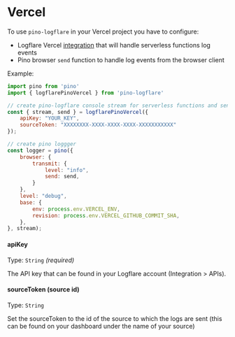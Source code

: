 # Vercel

To use `pino-logflare` in your Vercel project you have to configure:

* Logflare Vercel [integration](https://vercel.com/integrations/logflare) that will handle serverless functions log events
* Pino browser `send` function to handle log events from the browser client

Example:

```js
import pino from 'pino'
import { logflarePinoVercel } from 'pino-logflare'

// create pino-logflare console stream for serverless functions and send function for browser logs
const { stream, send } = logflarePinoVercel({
    apiKey: "YOUR_KEY",
    sourceToken: "XXXXXXXX-XXXX-XXXX-XXXX-XXXXXXXXXXX"
});

// create pino loggger
const logger = pino({
    browser: {
        transmit: {
            level: "info",
            send: send,
        }
    },
    level: "debug",
    base: {
        env: process.env.VERCEL_ENV,
        revision: process.env.VERCEL_GITHUB_COMMIT_SHA,
    },
}, stream);
```

#### apiKey

Type: `String` _(required)_

The API key that can be found in your Logflare account (Integration > APIs).

#### sourceToken (source id)

Type: `String`

Set the sourceToken to the id of the source to which the logs are sent (this can be found on your dashboard under the name of your source)
